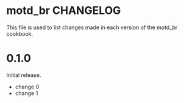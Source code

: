 # motd_br CHANGELOG

This file is used to list changes made in each version of the motd_br cookbook.

# 0.1.0

Initial release.

- change 0
- change 1

